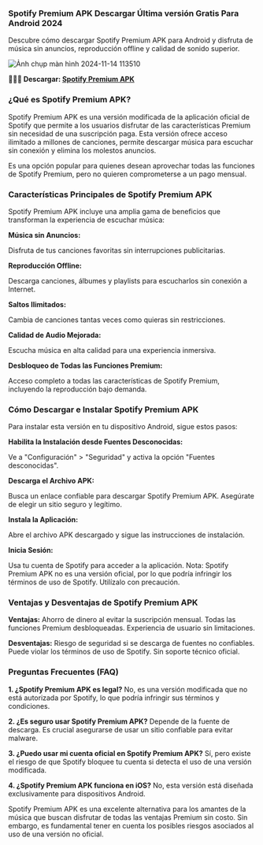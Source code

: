 ### Spotify Premium APK Descargar Última versión Gratis Para Android 2024
Descubre cómo descargar Spotify Premium APK para Android y disfruta de música sin anuncios, reproducción offline y calidad de sonido superior.

![Ảnh chụp màn hình 2024-11-14 113510](https://github.com/user-attachments/assets/494c02b0-c718-4b58-b18a-b0d3f2c662fe)

**🙋‍♀️🌈 Descargar: [Spotify Premium APK](https://spotify-apk.modilimitado.io)**

### ¿Qué es Spotify Premium APK?
Spotify Premium APK es una versión modificada de la aplicación oficial de Spotify que permite a los usuarios disfrutar de las características Premium sin necesidad de una suscripción paga. Esta versión ofrece acceso ilimitado a millones de canciones, permite descargar música para escuchar sin conexión y elimina los molestos anuncios.

Es una opción popular para quienes desean aprovechar todas las funciones de Spotify Premium, pero no quieren comprometerse a un pago mensual.

### Características Principales de Spotify Premium APK
Spotify Premium APK incluye una amplia gama de beneficios que transforman la experiencia de escuchar música:

**Música sin Anuncios:**

Disfruta de tus canciones favoritas sin interrupciones publicitarias.

**Reproducción Offline:**

Descarga canciones, álbumes y playlists para escucharlos sin conexión a Internet.

**Saltos Ilimitados:**

Cambia de canciones tantas veces como quieras sin restricciones.

**Calidad de Audio Mejorada:**

Escucha música en alta calidad para una experiencia inmersiva.

**Desbloqueo de Todas las Funciones Premium:**

Acceso completo a todas las características de Spotify Premium, incluyendo la reproducción bajo demanda.
### Cómo Descargar e Instalar Spotify Premium APK
Para instalar esta versión en tu dispositivo Android, sigue estos pasos:

**Habilita la Instalación desde Fuentes Desconocidas:**

Ve a "Configuración" > "Seguridad" y activa la opción "Fuentes desconocidas".

**Descarga el Archivo APK:**

Busca un enlace confiable para descargar Spotify Premium APK. Asegúrate de elegir un sitio seguro y legítimo.

**Instala la Aplicación:**

Abre el archivo APK descargado y sigue las instrucciones de instalación.

**Inicia Sesión:**

Usa tu cuenta de Spotify para acceder a la aplicación.
Nota: Spotify Premium APK no es una versión oficial, por lo que podría infringir los términos de uso de Spotify. Utilízalo con precaución.

### Ventajas y Desventajas de Spotify Premium APK

**Ventajas:**
Ahorro de dinero al evitar la suscripción mensual.
Todas las funciones Premium desbloqueadas.
Experiencia de usuario sin limitaciones.

**Desventajas:**
Riesgo de seguridad si se descarga de fuentes no confiables.
Puede violar los términos de uso de Spotify.
Sin soporte técnico oficial.

### Preguntas Frecuentes (FAQ)

**1. ¿Spotify Premium APK es legal?**
No, es una versión modificada que no está autorizada por Spotify, lo que podría infringir sus términos y condiciones.

**2. ¿Es seguro usar Spotify Premium APK?**
Depende de la fuente de descarga. Es crucial asegurarse de usar un sitio confiable para evitar malware.

**3. ¿Puedo usar mi cuenta oficial en Spotify Premium APK?**
Sí, pero existe el riesgo de que Spotify bloquee tu cuenta si detecta el uso de una versión modificada.

**4. ¿Spotify Premium APK funciona en iOS?**
No, esta versión está diseñada exclusivamente para dispositivos Android.

Spotify Premium APK es una excelente alternativa para los amantes de la música que buscan disfrutar de todas las ventajas Premium sin costo. Sin embargo, es fundamental tener en cuenta los posibles riesgos asociados al uso de una versión no oficial.
